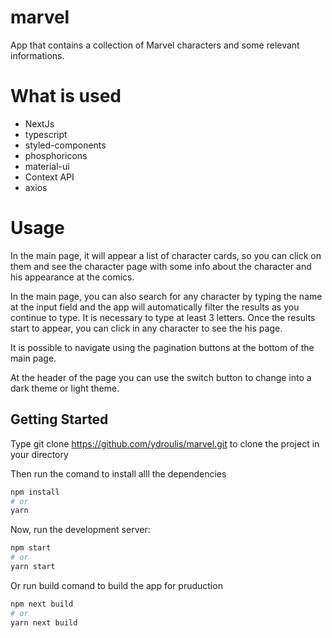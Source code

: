 # marvel

App that contains a collection of Marvel characters and some relevant informations.

# What is used

- NextJs
- typescript
- styled-components
- phosphoricons
- material-ui
- Context API
- axios

# Usage

In the main page, it will appear a list of character cards, so you can click on them and see the character page with some info about the character and his appearance at the comics.

In the main page, you can also search for any character by typing the name at the input field and the app will automatically filter the results as you continue to type. It is necessary to type at least 3 letters. Once the results start to appear, you can click in any character to see the his page.

It is possible to navigate using the pagination buttons at the bottom of the main page.

At the header of the page you can use the switch button to change into a dark theme or light theme.

## Getting Started

Type git clone https://github.com/ydroulis/marvel.git to clone the project in your directory

Then run the comand to install alll the dependencies

```bash
npm install
# or
yarn
```

Now, run the development server:

```bash
npm start
# or
yarn start
```

Or run build comand to build the app for pruduction

```bash
npm next build
# or
yarn next build
```
